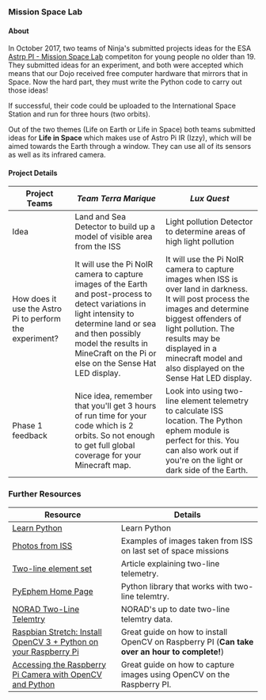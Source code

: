 ### Mission Space Lab

#### About

In October 2017, two teams of Ninja's submitted projects ideas for the ESA [Astrp PI - Mission Space Lab](https://astro-pi.org/missions/space-lab/) competiton for young people no older than 19. They submitted ideas for an experiment, and both were accepted which means that our Dojo received free computer hardware that mirrors that in Space. Now the hard part, they must write the Python code to carry out those ideas!

If successful, their code could be uploaded to the International Space Station and run for three hours (two orbits).

Out of the two themes (Life on Earth or Life in Space) both teams submitted ideas for **Life in Space** which makes use of Astro Pi IR (Izzy), which will be aimed towards the Earth through a window. They can use all of its sensors as well as its infrared camera.

#### Project Details

| Project Teams | *Team Terra Marique* | *Lux Quest* |
| --- | --- | --- |
| Idea          | Land and Sea Detector to build up a model of visible area from the ISS | Light pollution Detector to determine areas of high light pollution |
| How does it use the Astro Pi to perform the experiment? | It will use the Pi NoIR camera to capture images of the Earth and post-process to detect variations in light intensity to determine land or sea and then possibly model the results in MineCraft on the Pi or else on the Sense Hat LED display. | It will use the Pi NoIR camera to capture images when ISS is over land in darkness. It will post process the images and determine biggest offenders of light pollution. The results may be displayed in a minecraft model and also displayed on the Sense Hat LED display. |
| Phase 1 feedback | Nice idea, remember that you'll get 3 hours of run time for your code which is 2 orbits. So not enough to get full global coverage for your Minecraft map. | Look into using two-line element telemetry to calculate ISS location. The Python ephem module is perfect for this. You can also work out if you're on the light or dark side of the Earth. |

### Further Resources

| Resource                                                                                   | Details                                                                                                |
|--------------------------------------------------------------------------------------------|--------------------------------------------------------------------------------------------------------|
| [Learn Python](python.md)                                                                  | Learn Python                                                                                           |
| [Photos from ISS](https://github.com/astro-pi/enviro-pi/tree/master/iss%20downloads)       | Examples of images taken from ISS on last set of space missions                                        |
| [Two-line element set](https://en.wikipedia.org/wiki/Two-line_element_set)                 | Article explaining two-line telemetry. |
| [PyEphem Home Page](http://rhodesmill.org/pyephem/index.html)                              | Python library that works with two-line telemtry. |
| [NORAD Two-Line Telemtry](http://celestrak.com/NORAD/elements/stations.txt)                | NORAD's up to date two-line telemtry data. |
| [Raspbian Stretch: Install OpenCV 3 + Python on your Raspberry Pi](https://www.pyimagesearch.com/2017/09/04/raspbian-stretch-install-opencv-3-python-on-your-raspberry-pi/) | Great guide on how to install OpenCV on Raspberry PI (**Can take over an hour to complete!**)
| [Accessing the Raspberry Pi Camera with OpenCV and Python](https://www.pyimagesearch.com/2015/03/30/accessing-the-raspberry-pi-camera-with-opencv-and-python/) | Great guide on how to capture images using OpenCV on the Raspberry PI. |
